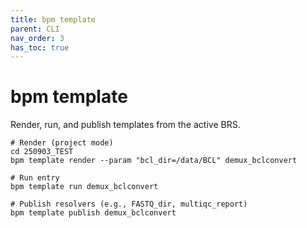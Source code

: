 ```yaml
---
title: bpm template
parent: CLI
nav_order: 3
has_toc: true
---
```


# bpm template

Render, run, and publish templates from the active BRS.

```
# Render (project mode)
cd 250903_TEST
bpm template render --param "bcl_dir=/data/BCL" demux_bclconvert

# Run entry
bpm template run demux_bclconvert

# Publish resolvers (e.g., FASTQ_dir, multiqc_report)
bpm template publish demux_bclconvert
```
